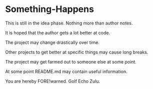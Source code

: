 # Something-Happens

This is still in the idea phase.  Nothing more than author notes.

It is hoped that the author gets a lot better at code.

The project may change drastically over time.

Other projects to get better at specific things may cause long breaks.

The project may get farmed out to someone else at some point.

At some point README.md may contain useful information.

You are hereby FORE!warned.  Golf Echo Zulu.
